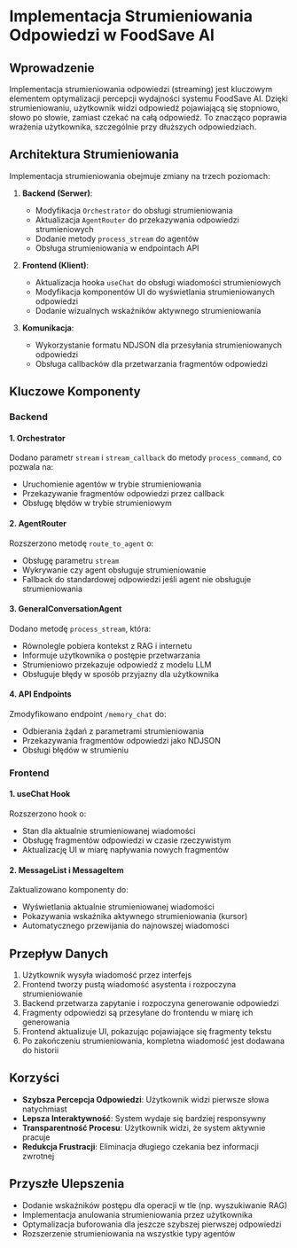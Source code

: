# Implementacja Strumieniowania Odpowiedzi w FoodSave AI

## Wprowadzenie

Implementacja strumieniowania odpowiedzi (streaming) jest kluczowym elementem optymalizacji percepcji wydajności systemu FoodSave AI. Dzięki strumieniowaniu, użytkownik widzi odpowiedź pojawiającą się stopniowo, słowo po słowie, zamiast czekać na całą odpowiedź. To znacząco poprawia wrażenia użytkownika, szczególnie przy dłuższych odpowiedziach.

## Architektura Strumieniowania

Implementacja strumieniowania obejmuje zmiany na trzech poziomach:

1. **Backend (Serwer)**:
   - Modyfikacja `Orchestrator` do obsługi strumieniowania
   - Aktualizacja `AgentRouter` do przekazywania odpowiedzi strumieniowych
   - Dodanie metody `process_stream` do agentów
   - Obsługa strumieniowania w endpointach API

2. **Frontend (Klient)**:
   - Aktualizacja hooka `useChat` do obsługi wiadomości strumieniowych
   - Modyfikacja komponentów UI do wyświetlania strumieniowanych odpowiedzi
   - Dodanie wizualnych wskaźników aktywnego strumieniowania

3. **Komunikacja**:
   - Wykorzystanie formatu NDJSON dla przesyłania strumieniowanych odpowiedzi
   - Obsługa callbacków dla przetwarzania fragmentów odpowiedzi

## Kluczowe Komponenty

### Backend

#### 1. Orchestrator

Dodano parametr `stream` i `stream_callback` do metody `process_command`, co pozwala na:
- Uruchomienie agentów w trybie strumieniowania
- Przekazywanie fragmentów odpowiedzi przez callback
- Obsługę błędów w trybie strumieniowym

#### 2. AgentRouter

Rozszerzono metodę `route_to_agent` o:
- Obsługę parametru `stream`
- Wykrywanie czy agent obsługuje strumieniowanie
- Fallback do standardowej odpowiedzi jeśli agent nie obsługuje strumieniowania

#### 3. GeneralConversationAgent

Dodano metodę `process_stream`, która:
- Równolegle pobiera kontekst z RAG i internetu
- Informuje użytkownika o postępie przetwarzania
- Strumieniowo przekazuje odpowiedź z modelu LLM
- Obsługuje błędy w sposób przyjazny dla użytkownika

#### 4. API Endpoints

Zmodyfikowano endpoint `/memory_chat` do:
- Odbierania żądań z parametrami strumieniowania
- Przekazywania fragmentów odpowiedzi jako NDJSON
- Obsługi błędów w strumieniu

### Frontend

#### 1. useChat Hook

Rozszerzono hook o:
- Stan dla aktualnie strumieniowanej wiadomości
- Obsługę fragmentów odpowiedzi w czasie rzeczywistym
- Aktualizację UI w miarę napływania nowych fragmentów

#### 2. MessageList i MessageItem

Zaktualizowano komponenty do:
- Wyświetlania aktualnie strumieniowanej wiadomości
- Pokazywania wskaźnika aktywnego strumieniowania (kursor)
- Automatycznego przewijania do najnowszej wiadomości

## Przepływ Danych

1. Użytkownik wysyła wiadomość przez interfejs
2. Frontend tworzy pustą wiadomość asystenta i rozpoczyna strumieniowanie
3. Backend przetwarza zapytanie i rozpoczyna generowanie odpowiedzi
4. Fragmenty odpowiedzi są przesyłane do frontendu w miarę ich generowania
5. Frontend aktualizuje UI, pokazując pojawiające się fragmenty tekstu
6. Po zakończeniu strumieniowania, kompletna wiadomość jest dodawana do historii

## Korzyści

- **Szybsza Percepcja Odpowiedzi**: Użytkownik widzi pierwsze słowa natychmiast
- **Lepsza Interaktywność**: System wydaje się bardziej responsywny
- **Transparentność Procesu**: Użytkownik widzi, że system aktywnie pracuje
- **Redukcja Frustracji**: Eliminacja długiego czekania bez informacji zwrotnej

## Przyszłe Ulepszenia

- Dodanie wskaźników postępu dla operacji w tle (np. wyszukiwanie RAG)
- Implementacja anulowania strumieniowania przez użytkownika
- Optymalizacja buforowania dla jeszcze szybszej pierwszej odpowiedzi
- Rozszerzenie strumieniowania na wszystkie typy agentów
